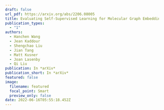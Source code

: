 ```yaml
---
draft: false
url_pdf: https://arxiv.org/abs/2206.08005
title: Evaluating Self-Supervised Learning for Molecular Graph Embeddings
publication_types:
  - "1"
authors:
  - Hanchen Wang
  - Jean Kaddour
  - Shengchao Liu
  - Jian Tang
  - Matt Kusner
  - Joan Lasenby
  - Qi Liu
publication: In *arXiv*
publication_short: In *arXiv*
featured: false
image:
  filename: featured
  focal_point: Smart
  preview_only: false
date: 2022-06-16T05:55:18.452Z
---
```

